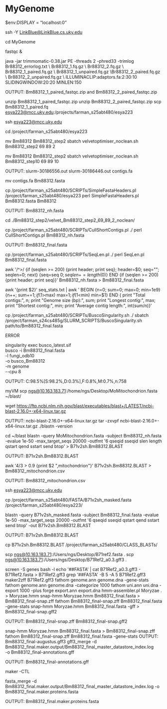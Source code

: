 # MyGenome
$env:DISPLAY = “localhost:0”

ssh -Y LinkBlue@LinkBlue.cs.uky.edu

cd MyGenome

fastqc &

java -jar trimmomatic-0.38.jar PE -threads 2 \-phred33 -trimlog Br88312_errorlog.txt \ Br88312_1.fq.gz \ Br88312_2.fq.gz \ Br88312_1_paired.fq.gz \ Br88312_1_unpaired.fq.gz \Br88312_2_paired.fq.gz \ Br88312_2_unpaired.fq.gz \ ILLUMINACLIP:adaptors.fa:2:30:10 SLIDINGWINDOW:20:20 MINLEN:150

OUTPUT:
Bm88312_1_paired_fastqc.zip and Bm88312_2_paired_fastqc.zip

unzip Bm88312_1_paired_fastqc.zip
unzip Bm88312_2_paired_fastqc.zip
scp  Bm88312_1_paired.fq esya223@mcc.uky.edu:/projects/farman_s25abt480/esya223

ssh esya223@mcc.uky.edu

cd /project/farman_s25abt480/esya223

mv Bm88312 Bm88312_step2
sbatch velvetoptimiser_noclean.sh Bm88312_step2 69 89 2

mv Bm88312 Bm88312_step2
sbatch velvetoptimiser_noclean.sh Bm88312_step10 69 89 10

OUTPUT:
slurm-30186556.out
slurm-30186446.out
contigs.fa

mv contigs.fa Bm88312.fasta

cp /project/farman_s25abt480/SCRIPTs/SimpleFastaHeaders.pl /project/farman_s25abt480/esya223
perl SimpleFastaHeaders.pl Bm88312.fasta Bm88312

OUTPUT:
Bm88312_nh.fasta

cd ./Bm88312_step2/velvet_Bm88312_step2_69_89_2_noclean/

cp /project/farman_s25abt480/SCRIPTs/CullShortContigs.pl ./ 
perl CullShortContigs.pl Bm88312_nh.fasta

OUTPUT:
Bm88312_final.fasta

cp /project/farman_s25abt480/SCRIPTs/SeqLen.pl ./
perl SeqLen.pl Bm88312_final.fasta

awk '/^>/ {if (seqlen >= 200) {print header; print seq}; header=$0; seq=""; seqlen=0; next} {seq=seq $0; seqlen+=length($0)} END {if (seqlen >= 200) {print header; print seq}}' Bm88312_nh.fasta > Bm88312_final.fasta

awk '{print $2}' seq_stats.txt | awk '
BEGIN {n=0; sum=0; max=0; min=1e9}
{n++; sum+=$1; if($1>max) max=$1; if($1<min) min=$1}
END {
  print "Total contigs:", n;
  print "Genome size (bp):", sum;
  print "Longest contig:", max;
  print "Shortest contig:", min;
  print "Average contig length:", int(sum/n)}'

  cp /project/farman_s25abt480/SCRIPTs/BuscoSingularity.sh ./
  sbatch /project/farman_s24cs485g/SLURM_SCRIPTS/BuscoSingularity.sh path/to/Bm88312_final.fasta
  
ERROR

singularity exec busco_latest.sif \
busco -i Bm88312_final.fasta \
-l fungi_odb10 \
-o busco_Bm88312 \
-m genome \
--cpu 8

OUTPUT:
C:98.5%[S:98.2%,D:0.3%],F:0.8%,M:0.7%,n:758

myVM
scp ngs@10.163.183.71:/home/ngs/Desktop/MoMitochondrion.fasta ~/blast/

wget https://ftp.ncbi.nlm.nih.gov/blast/executables/blast+/LATEST/ncbi-blast-2.16.0+-x64-linux.tar.gz

OUTPUT:
ncbi-blast-2.16.0+-x64-linux.tar.gz
tar -zxvpf ncbi-blast-2.16.0+-x64-linux.tar.gz
./blastn -version

cd ~/blast
blastn -query MoMitochondrion.fasta -subject Bm88312_nh.fasta -evalue 1e-50 -max_target_seqs 20000 -outfmt '6 qseqid sseqid slen length qstart qend sstart send btop' > B71v2sh.Bm88312.BLAST

OUTPUT:
B71v2sh.Bm88312.BLAST

awk '$4/$3 > 0.9 {print $2 ",mitochondrion"}' B71v2sh.Bm88312.BLAST > Bm88312_mitochondrion.csv

OUTPUT:
Bm88312_mitochondrion.csv

ssh esya223@mcc.uky.edu

cp /project/farman_s25abt480/FASTA/B71v2sh_masked.fasta /project/farman_s25abt480/esya223/

blastn -query B71v2sh_masked.fasta -subject Bm88312_final.fasta -evalue 1e-50 -max_target_seqs 20000 -outfmt '6 qseqid sseqid qstart qend sstart send btop' -out B71v2sh.Bm88312.BLAST

OUTPUT:
B71v2sh.Bm88312.BLAST

cp B71v2sh.Bm88312.BLAST /project/farman_s25abt480/CLASS_BLASTs/

scp ngs@10.163.183.71:/Users/ngs/Desktop/B71ref2.fasta .
scp ngs@10.163.183.71:/Users/ngs/Desktop/B71Ref2_a0.3.gff3 .

screen -S genes bash -l
echo '##FASTA' | cat B71Ref2_a0.3.gff3 - B71Ref2.fasta > B71Ref2.gff3
grep '##FASTA' -B 5 -A 5 B71Ref2.gff3
maker2zff B71Ref2.gff3
fathom genome.ann genome.dna -gene-stats
fathom genome.ann genome.dna -categorize 1000
fathom uni.ann uni.dna -export 1000 -plus
forge export.ann export.dna
hmm-assembler.pl Moryzae . > Moryzae.hmm
snap-hmm Moryzae.hmm Bm88312_final.fasta > Bm88312_final-snap.zff
fathom Bm88312_final-snap.zff Bm88312_final.fasta -gene-stats
snap-hmm Moryzae.hmm Bm88312_final.fasta -gff > Bm88312_final-snap.gff2

OUTPUT:
Bm88312_final-snap.zff
Bm88312_final-snap.gff2

snap-hmm Moryzae.hmm Bm88312_final.fasta > Bm88312_final-snap.zff
fathom Bm88312_final-snap.zff Bm88312_final.fasta -gene-stats
OUTPUT:
Bm88312_final-augustus.gff3
gff3_merge -d Bm88312_final.maker.output/Bm88312_final_master_datastore_index.log \
-o Bm88312_final-annotations.gff

OUTPUT:
Bm88312_final-annotations.gff 

maker -CTL

fasta_merge -d Bm88312_final.maker.output/Bm88312_final_master_datastore_index.log -o Bm88312_final.maker.proteins.fasta

OUTPUT:
Bm88312_final.maker.proteins.fasta
